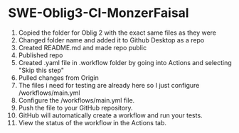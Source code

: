 # SWE-Oblig3-CI-MonzerFaisal

1. Copied the folder for Oblig 2 with the exact same files as they were
2. Changed folder name and added it to Github Desktop as a repo
3. Created README.md and made repo public
4. Published repo
5. Created .yaml file in .workflow folder by going into Actions and selecting "Skip this step"
6. Pulled changes from Origin
7. The files i need for testing are already here so I just configure /workflows/main.yml
8. Configure the /workflows/main.yml file.
9. Push the file to your GitHub repository.
10. GitHub will automatically create a workflow and run your tests.
11. View the status of the workflow in the Actions tab.
